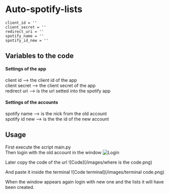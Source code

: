 # Auto-spotify-lists


```
client_id = '' 
client_secret = ''
redirect_uri = ''
spotify_name = ''
spotify_id_new = ''
```

## Variables to the code

#### Settings of the app 
client id --> the client id of the app <br>
client secret --> the client secret of the app <br>
redirect uri --> is the url setted into the spotify app <br>

#### Settings of the accounts
spotify name --> is the nick from the old account <br>
spotify id new --> is the the id of the new account


## Usage

First execute the script main.py<br>
Then login with the old account in the window
![Login](/images/spotify-login.png)

Later copy the code of the url
![Code](/images/where is the code.png)

And paste it inside the terminal
![Code terminal](/images/terminal code.png)

When the window appears again login with new one and the lists it will have been created.
